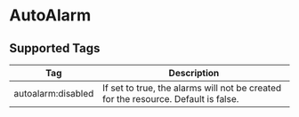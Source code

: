 # AutoAlarm

## Supported Tags

| Tag                | Description                                                                        |
|--------------------|------------------------------------------------------------------------------------|
| autoalarm:disabled | If set to true, the alarms will not be created for the resource. Default is false. |
